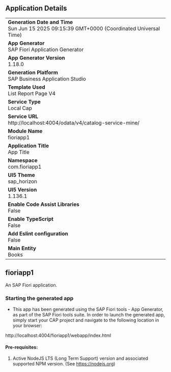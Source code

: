 ## Application Details
|               |
| ------------- |
|**Generation Date and Time**<br>Sun Jun 15 2025 09:15:39 GMT+0000 (Coordinated Universal Time)|
|**App Generator**<br>SAP Fiori Application Generator|
|**App Generator Version**<br>1.18.0|
|**Generation Platform**<br>SAP Business Application Studio|
|**Template Used**<br>List Report Page V4|
|**Service Type**<br>Local Cap|
|**Service URL**<br>http://localhost:4004/odata/v4/catalog-service-mine/|
|**Module Name**<br>fioriapp1|
|**Application Title**<br>App Title|
|**Namespace**<br>com.fioriapp1|
|**UI5 Theme**<br>sap_horizon|
|**UI5 Version**<br>1.136.1|
|**Enable Code Assist Libraries**<br>False|
|**Enable TypeScript**<br>False|
|**Add Eslint configuration**<br>False|
|**Main Entity**<br>Books|

## fioriapp1

An SAP Fiori application.

### Starting the generated app

-   This app has been generated using the SAP Fiori tools - App Generator, as part of the SAP Fiori tools suite.  In order to launch the generated app, simply start your CAP project and navigate to the following location in your browser:

http://localhost:4004/fioriapp1/webapp/index.html

#### Pre-requisites:

1. Active NodeJS LTS (Long Term Support) version and associated supported NPM version.  (See https://nodejs.org)


